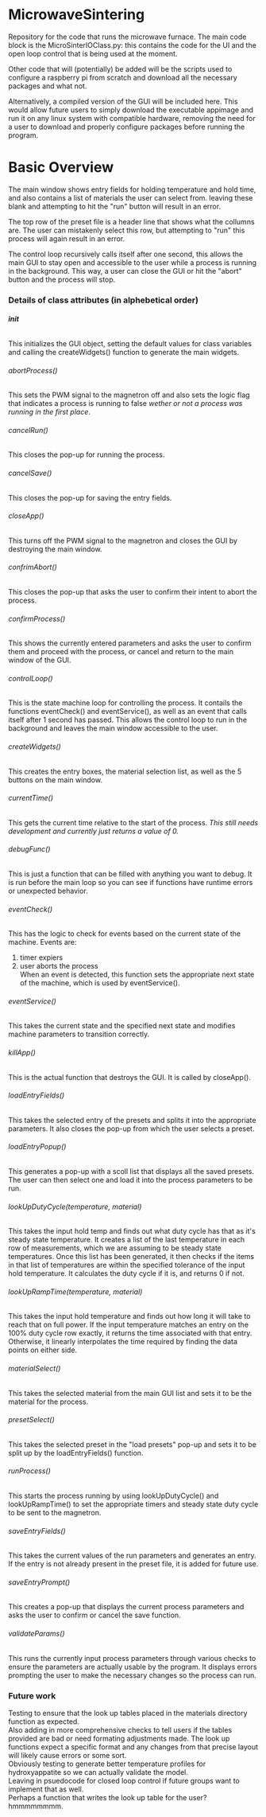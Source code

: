 # MicrowaveSintering
Repository for the code that runs the microwave furnace. The main code block is the MicroSinterIOClass.py: this contains the code for the UI and the open loop control that is being used at the moment.  
  
Other code that will (potentially) be added will be the scripts used to configure a raspberry pi from scratch and download all the necessary packages and what not.   
  
Alternatively, a compiled version of the GUI will be included here. This would allow future users to simply download the executable appimage and run it on any linux system with compatible hardware, removing the need for a user to download and properly configure packages before running the program.    
# Basic Overview
The main window shows entry fields for holding temperature and hold time, and also contains a list of materials the user can select from. leaving these blank and attempting to hit the "run" button will result in an error.  
  
The top row of the preset file is a header line that shows what the collumns are. The user can mistakenly select this row, but attempting to "run" this process will again result in an error.  
    
The control loop recursively calls itself after one second, this allows the main GUI to stay open and accessible to the user while a process is running in the background. This way, a user can close the GUI or hit the "abort" button and the process will stop.  
  
### Details of class attributes (in alphebetical order)
###### __init__  
This initializes the GUI object, setting the default values for class variables and calling the createWidgets() function to generate the main widgets.   
###### abortProcess()    
This sets the PWM signal to the magnetron off and also sets the logic flag that indicates a process is running to false *wether or not a process was running in the first place*.    
###### cancelRun()   
This closes the pop-up for running the process.     
###### cancelSave()    
This closes the pop-up for saving the entry fields.     
###### closeApp()   
This turns off the PWM signal to the magnetron and closes the GUI by destroying the main window.     
###### confrimAbort()    
This closes the pop-up that asks the user to confirm their intent to abort the process.     
###### confirmProcess()    
This shows the currently entered parameters and asks the user to confirm them and proceed with the process, or cancel and return to the main window of the GUI.     
###### controlLoop()    
This is the state machine loop for controlling the process. It contails the functions eventCheck() and eventService(), as well as an event that calls itself after 1 second has passed. This allows the control loop to run in the background and leaves the main window accessible to the user.    
###### createWidgets()    
This creates the entry boxes, the material selection list, as well as the 5 buttons on the main window.    
###### currentTime()   
This gets the current time relative to the start of the process. *This still needs development and currently just returns a value of 0.*  
###### debugFunc()     
This is just a function that can be filled with anything you want to debug. It is run before the main loop so you can see if functions have runtime errors or unexpected behavior.     
###### eventCheck()   
This has the logic to check for events based on the current state of the machine. Events are: 
1. timer expiers
2. user aborts the process   
When an event is detected, this function sets the appropriate next state of the machine, which is used by eventService().    
###### eventService()   
This takes the current state and the specified next state and modifies machine parameters to transition correctly.    
###### killApp()
This is the actual function that destroys the GUI. It is called by closeApp().     
###### loadEntryFields()    
This takes the selected entry of the presets and splits it into the appropriate parameters. It also closes the pop-up from which the user selects a preset.     
###### loadEntryPopup()
This generates a pop-up with a scoll list that displays all the saved presets. The user can then select one and load it into the process parameters to be run.     
###### lookUpDutyCycle(temperature, material)    
This takes the input hold temp and finds out what duty cycle has that as it's steady state temperature. It creates a list of the last temperature in each row of measurements, which we are assuming to be steady state temperatures. Once this list has been generated, it then checks if the items in that list of temperatures are within the specified tolerance of the input hold temperature. It calculates the duty cycle if it is, and returns 0 if not. 
###### lookUpRampTime(temperature, material)   
This takes the input hold temperature and finds out how long it will take to reach that on full power. If the input temperature matches an entry on the 100% duty cycle row exactly, it returns the time associated with that entry. Otherwise, it linearly interpolates the time required by finding the data points on either side. 
###### materialSelect()   
This takes the selected material from the main GUI list and sets it to be the material for the process.    
###### presetSelect()   
This takes the selected preset in the "load presets" pop-up and sets it to be split up by the loadEntryFields() function.    
###### runProcess()   
This starts the process running by using lookUpDutyCycle() and lookUpRampTime() to set the appropriate timers and steady state duty cycle to be sent to the magnetron.    
###### saveEntryFields()   
This takes the current values of the run parameters and generates an entry. If the entry is not already present in the preset file, it is added for future use.    
###### saveEntryPrompt() 
This creates a pop-up that displays the current process parameters and asks the user to confirm or cancel the save function.     
###### validateParams()   
This runs the currently input process parameters through various checks to ensure the parameters are actually usable by the program. It displays errors prompting the user to make the necessary changes so the process can run.    
### Future work   
Testing to ensure that the look up tables placed in the materials directory function as expected.      
Also adding in more comprehensive checks to tell users if the tables provided are bad or need formating adjustments made. The look up functions expect a specific format and any changes from that precise layout will likely cause errors or some sort.      
Obviously testing to generate better temperature profiles for hydroxyappatite so we can actually validate the model.       
Leaving in psuedocode for closed loop control if future groups want to implement that as well.      
Perhaps a function that writes the look up table for the user? hmmmmmmmm. 
